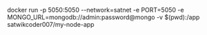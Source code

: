 docker run -p 5050:5050 --network=satnet -e PORT=5050 -e MONGO_URL=mongodb://admin:password@mongo -v $(pwd):/app   satwikcoder007/my-node-app
